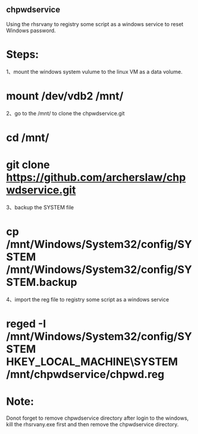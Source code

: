 ## chpwdservice
Using the rhsrvany to registry some script as a windows service to reset Windows password.

# Steps:
1、mount the windows system vulume to the linux VM as a data volume.
# mount /dev/vdb2 /mnt/
2、go to the /mnt/ to clone the chpwdservice.git
# cd /mnt/
# git clone https://github.com/archerslaw/chpwdservice.git
3、backup the SYSTEM file
# cp /mnt/Windows/System32/config/SYSTEM /mnt/Windows/System32/config/SYSTEM.backup
4、import the reg file to registry some script as a windows service
# reged -I /mnt/Windows/System32/config/SYSTEM HKEY_LOCAL_MACHINE\\SYSTEM /mnt/chpwdservice/chpwd.reg

# Note: 
Donot forget to remove chpwdservice directory after login to the windows, kill the rhsrvany.exe first and then remove the chpwdservice directory.
